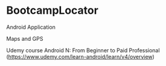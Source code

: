 # BootcampLocator

Android Application

Maps and GPS

Udemy course Android N: From Beginner to Paid Professional (https://www.udemy.com/learn-android/learn/v4/overview) 
